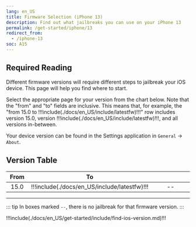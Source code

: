 ```yaml
---
lang: en_US
title: Firmware Selection (iPhone 13)
description: Find out what jailbreaks you can use on your iPhone 13
permalink: /get-started/iphone/13
redirect_from:
  - /iphone-13
soc: A15
---
```


## Required Reading

Different firmware versions will require different steps to jailbreak your iOS device. This page will help you find where to start.

Select the appropriate page for your version from the chart below. Note that the "from" and "to" fields are inclusive. This means that, for example, the "from 15.0 to !!!include(./docs/en_US/include/latestfw)!!!" row includes version 15.0, version !!!include(./docs/en_US/include/latestfw)!!!, and all versions in-between.

Your device version can be found in the Settings application in `General` -> `About`.

## Version Table

From | To     | <colgroup><col style="width:15%;"><col style="width:15%;"><col style="width:70%;"></colgroup>
:--: | :----: | :--: |
15.0 | !!!include(./docs/en_US/include/latestfw)!!! | --

---

::: tip
In boxes marked `--`, there is no jailbreak for that firmware version.
:::

!!!include(./docs/en_US/get-started/include/find-ios-version.md)!!!